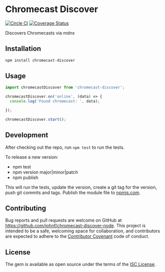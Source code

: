 # Chromecast Discover

[![Circle CI](https://circleci.com/gh/johnf/chromecast-discover-node.svg?style=svg)](https://circleci.com/gh/johnf/netflix-login-node)
[![Coverage Status](https://coveralls.io/repos/johnf/chromecast-discover-node/badge.svg?branch=master&service=github)](https://coveralls.io/github/johnf/netflix-login-node?branch=master)

Discovers Chromecasts via mdns

## Installation

``` bash
npm install chromecast-discover
```

## Usage

``` javascript
import chromecastDiscover from 'chromecast-discover';

chromecastDiscover.on('online', (data) => {
  console.log('Found chromecast: ', data);

});

chromecastDiscover.start();
```

## Development

After checking out the repo, run `npm test` to run the tests.

To release a new version:

* npm test
* npm version major|minor|patch
* npm publish

This will run the tests, update the version, create a git tag for the version, push git commits and tags. Publish the module file to [npmjs.com](https://npmjs.com).

## Contributing

Bug reports and pull requests are welcome on GitHub at https://github.com/johnf/chromecast-discover-node. This project is intended to be a safe, welcoming space for collaboration, and contributors are expected to adhere to the [Contributor Covenant](contributor-covenant.org) code of conduct.

## License

The gem is available as open source under the terms of the [ISC License](http://opensource.org/licenses/ISC).
